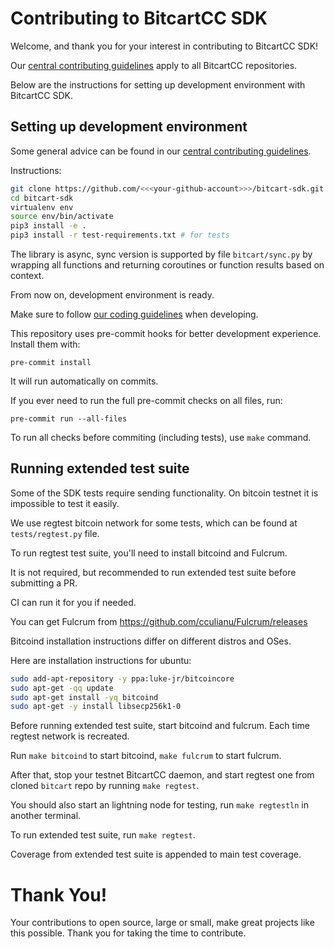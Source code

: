 # Contributing to BitcartCC SDK

Welcome, and thank you for your interest in contributing to BitcartCC SDK!

Our [central contributing guidelines](https://github.com/bitcartcc/bitcart/blob/master/CONTRIBUTING.md) apply to all BitcartCC repositories.

Below are the instructions for setting up development environment with BitcartCC SDK.

## Setting up development environment

Some general advice can be found in our [central contributing guidelines](https://github.com/bitcartcc/bitcart/blob/master/CONTRIBUTING.md#setting-up-development-environment).

Instructions:

```bash
git clone https://github.com/<<<your-github-account>>>/bitcart-sdk.git
cd bitcart-sdk
virtualenv env
source env/bin/activate
pip3 install -e .
pip3 install -r test-requirements.txt # for tests
```

The library is async, sync version is supported by file `bitcart/sync.py` by wrapping all functions and returning coroutines or function results
based on context.

From now on, development environment is ready.

Make sure to follow [our coding guidelines](https://github.com/bitcartcc/bitcart/blob/master/CODING_STANDARDS.md) when developing.

This repository uses pre-commit hooks for better development experience. Install them with:

```
pre-commit install
```

It will run automatically on commits.

If you ever need to run the full pre-commit checks on all files, run:

```
pre-commit run --all-files
```

To run all checks before commiting (including tests), use `make` command.

## Running extended test suite

Some of the SDK tests require sending functionality. On bitcoin testnet it is impossible to test it easily.

We use regtest bitcoin network for some tests, which can be found at `tests/regtest.py` file.

To run regtest test suite, you'll need to install bitcoind and Fulcrum.

It is not required, but recommended to run extended test suite before submitting a PR.

CI can run it for you if needed.

You can get Fulcrum from https://github.com/cculianu/Fulcrum/releases

Bitcoind installation instructions differ on different distros and OSes.

Here are installation instructions for ubuntu:

```bash
sudo add-apt-repository -y ppa:luke-jr/bitcoincore
sudo apt-get -qq update
sudo apt-get install -yq bitcoind
sudo apt-get -y install libsecp256k1-0
```

Before running extended test suite, start bitcoind and fulcrum. Each time regtest network is recreated.

Run `make bitcoind` to start bitcoind, `make fulcrum` to start fulcrum.

After that, stop your testnet BitcartCC daemon, and start regtest one from cloned `bitcart` repo by running `make regtest`.

You should also start an lightning node for testing, run `make regtestln` in another terminal.

To run extended test suite, run `make regtest`.

Coverage from extended test suite is appended to main test coverage.

# Thank You!

Your contributions to open source, large or small, make great projects like this possible. Thank you for taking the time to contribute.
